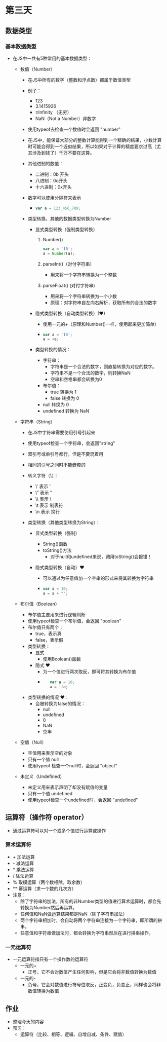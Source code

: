 # 第三天

## 数据类型

### 基本数据类型

- 在JS中一共有5种常用的基本数据类型：

  - 数值（Number）

    - 在JS中所有的数字（整数和浮点数）都属于数值类型

    - 例子：

      - 123
      - 3.1415926
      - ±Infinity （无穷）
      - NaN（Not a Number）非数字

    - 使用typeof去检查一个数值时会返回 "number"

    - 在JS中，能保证大部分的整数计算能得到一个精确的结果，小数计算时可能会得到一个近似结果，所以如果对于计算的精度要求过高（尤其涉及到钱了）千万不要在这算。

    - 其他进制的数值：

      - 二进制：0b 开头
      - 八进制：0o开头
      - 十六进制：0x开头

    - 数字可以使用分隔符来表示

      - ```javascript
        var a = 123_456_789;
        ```

    - 类型转换，其他的数据类型转换为Number

      - 显式类型转换（强制类型转换）

        1. Number()

           ```javascript
           var a = '10';
           a = Number(a);
           ```

        2. parseInt()（对付字符串）

           - 用来将一个字符串转换为一个整数

        3. parseFloat() (对付字符串)

           - 用来将一个字符串转换为一个小数
           - 原理：对字符串自左向右解析，获取所有的合法的数字

      - 隐式类型转换（自动类型转换）(❤)

        - 使用一元的+（原理和Number()一样，使用起来更加简单）

        - ```javascript
          var a = '10';
          a = +a;
          ```

      - 类型转换的情况：

        - 字符串：
          - 字符串是一个合法的数字，则直接转换为对应的数字。
          - 字符串不是一个合法的数字，则转换NaN
          - 空串和空格串都会转换为0
        - 布尔值：
          - true 转换为 1
          - false 转换为 0
        - null 转换为 0
        - undefined 转换为 NaN

  - 字符串（String）

    - 在JS中字符串需要使用引号引起来

    - 使用typeof检查一个字符串，会返回"string"

    - 双引号或单引号都行，但是不要混着用

    - 相同的引号之间时不能嵌套的

    - 转义字符（\）：

      - \\'   表示 '
      - \\\"  表示 "
      - \\\\  表示 \\
      - \\t  表示 制表符  
      - \\n 表示 换行

    - 类型转换（其他类型转换为String）：

      - 显式类型转换（强制）

        - String()函数
        - toString()方法
          - 对于null和undefined来说，调用toString()会报错！

      - 隐式类型转换（自动）❤

        - 可以通过为任意值加一个空串的形式来将其转换为字符串

        - ```javascript
          var a = 10;
          a = a + "";
          ```

          

  - 布尔值（Boolean）
    - 布尔值主要用来进行逻辑判断
    - 使用typeof检查一个布尔值，会返回 "boolean"
    - 布尔值只有两个：
      - true，表示真
      - false，表示假
    - 类型转换：
      - 显式
        - 使用Boolean()函数
      - 隐式 ❤
        - 为一个值进行两次取反，即可将其转换为布尔值
        - ```javascript
             var a = 10;
             a = !!a; 
          ```
    - 类型转换的情况 ❤：
      - 会被转换为false的情况：
        - null
        - undefined
        - 0
        - NaN
        - 空串
  - 空值（Null）
    - 空值用来表示空的对象
    - 只有一个值 null
    - 使用typeof 检查一个null时，会返回 "object"
  - 未定义（Undefined）
    - 未定义用来表示声明了却没有赋值的变量
    - 只有一个值 undefined
    - 使用typeof检查一个undefined时，会返回 "undefined"

## 运算符（操作符 operator）

-  通过运算符可以对一个或多个值进行运算或操作

### 算术运算符

- \+ 加法运算
- \- 减法运算 
- \* 乘法运算
- / 除法运算
- % 取模运算（两个数相除，取余数）
- ** 幂运算（求一个数的几次方）
- 注意：
  - 除了字符串的加法，所有的非Number类型的值进行算术运算时，都会先转换为Number然后再运算。
  - 任何值和NaN做运算结果都是NaN（除了字符串加法）
  - 两个字符串相加时，会自动将两个字符串连接为一个字符串，即所谓的拼串。
  - 任意值和字符串做加法时，都会转换为字符串然后在进行拼串操作。

### 一元运算符

- 一元运算符指只有一个操作数的运算符
  - 一元的+
    - 正号，它不会对数值产生任何影响，但是它会将非数值转换为数值
  - 一元的-
    - 负号，它会对数值进行符号位取反，正变负，负变正，同样也会将非数值转换为数值

## 作业

- 整理今天的内容
- 预习：
  - 运算符（比较、相等、逻辑、自增自减、条件、赋值）